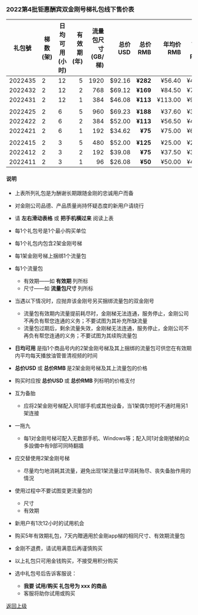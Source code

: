 
### 2022第4批钜惠酬宾双金刚号梯礼包线下售价表


|礼包號|梯数(架)|日均可用(小时)|有效期(年)|流量包尺寸(GB/梯)|总价USD|总价RMB|年均价RMB|月均价RMB|汇率|线下限售(单)|
|-----|-----|-------|---:|---:|-------:|------:|------:|----:|---|------|
|2022435|2|12|5|1920|$92.16| <strong> ¥282|¥56.40|¥4.70 | 6.50 |2,000|
|2022432|2|12|2|768|$69.12| <strong> ¥169|¥84.50 |¥7.04| 6.50 |2,000 |
|2022431|2|12|1|384|$46.08| <strong> ¥113|¥113.00 |¥9.42| 6.50 |2,000 |
||||||||||||
|2022425|2|6|5|960|$69.23| <strong> ¥188|¥37.60|¥3.13| 6.50 |2,000|
|2022422|2|6|2|384|$52.00| <strong> ¥113|¥56.50 |¥4.71| 6.50 |2,000|
|2022421|2|6|1|192|$34.62| <strong>  ¥75|¥75.00 |¥6.25| 6.50 |2,000|
||||||||||||
|2022415|2|3|5|480|$52.00| <strong> ¥125|¥25.00| ¥2.08 | 6.50 |2,000|
|2022412|2|3|2|192|$39.08| <strong> ¥75|¥37.50 |¥3.13| 6.50 |2,000 |
|2022411|2|3|1|96|$26.08| <strong> ¥50|¥50.00 |¥4.17| 6.50 |2,000 |

#### 说明

- 上表所列礼包是为酬谢长期跟随金刚的忠诚用户而备
- 对金刚公司品德、产品质量尚持怀疑态度的新用户请绕行
- 请 <Strong>左右滑动表格</Strong> 或 <Strong>把手机横过来</Strong> 阅读上表

- 每1个礼包号是1个最小购买单位
- 每1个礼包内包含2架金刚号梯
- 每1架金刚号梯上捆绑1个流量包
- 每1个流量包
  - 有效期——如<strong> 有效期 </strong>列所标
  - 尺寸——如<strong> 流量包尺寸 </strong>列所标
- 当遇以下情况时，应抛弃该金刚号另买捆绑流量包的双金刚号
  - 流量包有效期内流量提前耗尽时，金刚梯无法连通，服务停止，金刚公司不再负有帮您连通的义务；不要试图为其补充所缺流量
  - 流量包过期后，剩余流量失效，金刚梯无法连通，服务停止，金刚公司不再负有帮您连通的义务；不要试图为其续购流量包
- <strong>日均可用 </strong>是指1个商品号内的2架金刚号梯及其上捆绑的流量包可供您在有效期内平均每天播放油管普清视频的时间
- <strong>总价USD </strong>或<strong> 总价RMB </strong>是2架金刚号梯及其上流量包的价格
- 购买时应按<strong> 总价USD </strong>或<strong> 总价RMB </strong>列标明的价格支付
- 互为备胎
  - 应将2架金刚号梯配入同1部手机或其他设备，当1架偶尔短时不通时用另1架连接
- 一拖九
  - 每1对金刚号梯可配入无数部手机、Windows等；配入同1对金剛號梯的众多設備中有9部可同時翻牆
- 应交替使用2架金刚号梯
  - 尽量均匀地消耗其流量，避免出现1架流量过早消耗殆尽、丧失备胎作用的情況
- 使用过程中不要试图变更流量包的
  - 尺寸
  - 有效期
- 新用户有1次12小时的试用机会
- 购买5年有效期礼包，7天内贈適用於金剛app梯的相同尺寸、有效期流量包
- 金刚不退费，请试用满意后再谨慎购买
- 以上礼包只可用金钱购买，不接受用积分购买
- 选中礼包号后告诉客服说：
  - <strong> 我要 试用/购买 礼包号为 xxx 的商品</strong>
  - 客服将助你试用或购买



[返回上级](https://github.com/a2zitpro/web/blob/master/LadderFree/kkDictionary/Price/KKDTPrice.md)
